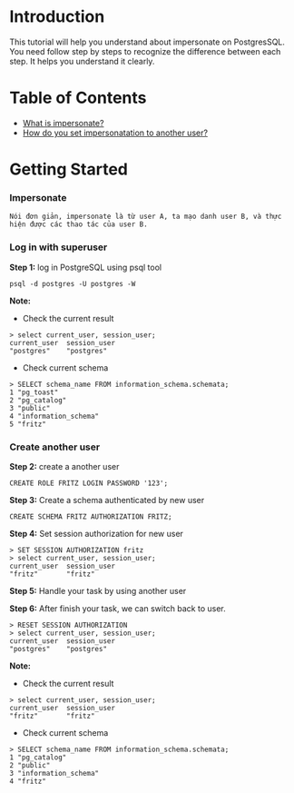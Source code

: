 # Introduction
This tutorial will help you understand about impersonate on PostgresSQL. You need follow step by steps to recognize the difference between each step. It helps you understand it clearly.

# Table of Contents
* [What is impersonate?](#impersonate)
* [How do you set impersonatation to another user?](#create-another-user)

# Getting Started
### Impersonate
```
Nói đơn giản, impersonate là từ user A, ta mạo danh user B, và thực hiện được các thao tác của user B.
```
### Log in with superuser
**Step 1:** log in PostgreSQL using psql tool
```
psql -d postgres -U postgres -W
```
**Note:**  
* Check the current result
```
> select current_user, session_user;
current_user  session_user
"postgres"	  "postgres"
```

* Check current schema
```
> SELECT schema_name FROM information_schema.schemata;
1 "pg_toast"
2 "pg_catalog"
3 "public"
4 "information_schema"
5 "fritz"
```
### Create another user
**Step 2:** create a another user
```
CREATE ROLE FRITZ LOGIN PASSWORD '123';
```

**Step 3:** Create a schema authenticated by new user
```
CREATE SCHEMA FRITZ AUTHORIZATION FRITZ;
```

**Step 4:** Set session authorization for new user
```
> SET SESSION AUTHORIZATION fritz
> select current_user, session_user;
current_user  session_user
"fritz"	      "fritz"
```

**Step 5:** Handle your task by using another user

**Step 6:** After finish your task, we can switch back to user.
```
> RESET SESSION AUTHORIZATION
> select current_user, session_user;
current_user  session_user
"postgres"	  "postgres"
```

**Note:**  
* Check the current result
```
> select current_user, session_user;
current_user  session_user
"fritz"	      "fritz"
```

* Check current schema
```
> SELECT schema_name FROM information_schema.schemata;
1 "pg_catalog"
2 "public"
3 "information_schema"
4 "fritz"
```
